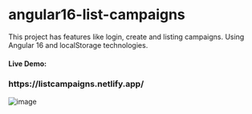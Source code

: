 # angular16-list-campaigns
This project has features like login, create and listing campaigns. Using Angular 16 and localStorage technologies.

<h4> Live Demo:  </h4>
<h3> https://listcampaigns.netlify.app/ </h3>

![image](https://github.com/kerimaksoy/angular16-list-campaigns/assets/46629380/346c91e4-2808-4f76-b7d8-7c8ebdf15b98)

